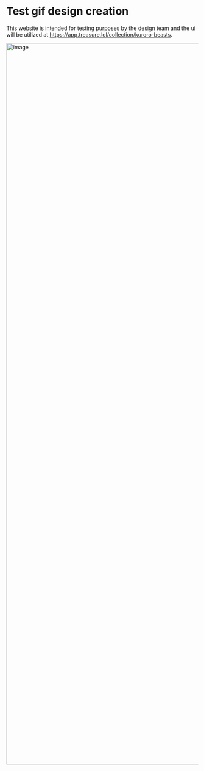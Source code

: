 # Test gif design creation

This website is intended for testing purposes by the design team and the ui will be utilized at https://app.treasure.lol/collection/kuroro-beasts.


<img width="1889" alt="image" src="https://github.com/condef5/test-gif-creation/assets/21107031/f6b1c82b-1d73-4fb4-a230-36f65c7110eb">
